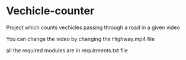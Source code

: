 # Vechicle-counter

Project which counts vechicles passing through a road in a given video

You can change the video by changing the Highway.mp4 file

all the required modules are in requirments.txt file

